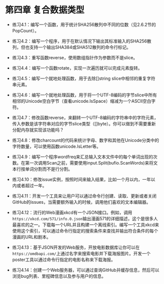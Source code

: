 # 第四章 复合数据类型

- 练习4.1：编写一个函数，用于统计SHA256散列中不同的位数（见2.6.2节的PopCount）。

- 练习4.2：编写一个程序，用于在默认情况下输出其标准输入的SHA256散列，但也支持一个输出SHA384或SHA512散列的命令行标记。

- 练习4.3：重写函数reverse，使用数组指针作为参数而不是slice。

- 练习4.4：编写一个函数rotate，实现一次遍历就可以完成元素旋转。

- 练习4.5：编写一个就地处理函数，用于去除[]string slice中相邻的重复字符串元素。

- 练习4.6：编写一个就地处理函数，用于将一个UTF-8编码的字节slice中所有相邻的Unicode空白字节（查看unicode.IsSpace）缩减为一个ASCII空白字符。

- 练习4.7：修改函数reverse，来翻转一个UTF-8编码的字符串中的字符元素，传入参数是该字符串对应的字节slice类型（[]byte）。你可以做到不需要重新分配内存就实现该功能吗？

- 练习4.8：修改charcount的代码来统计字母、数字和其他在Unicode分类中的字符数量，可以使用函数unicode.IsLetter等。

- 练习4.9：编写一个程序wordfreq来汇总输入文本文件中的每个单词出现的次数。在第一次调用Scan之前，需要使用input.Split(bufio.ScanWords)来将文本行按单词分割而不是行分割。

- 练习4.10：修改issue实例，按照时间来输入结果，比如一个月以内，一年以内或者超过一年。

- 练习4.11：开发一个工具来让用户可以通过命令行创建、读取、更新或者关闭GitHub的issues，当需要额外输入的时候，调用他们喜欢的文本编辑器。

- 练习4.12：流行的Web漫画xkcd有一个JSON接口。例如，调用`https://xkcd.com/571/info.0.json`输出漫画571的详细描述，这个是很多人最喜欢的之一。下载每一个URL并且构建一个离线索引。编写一个工具xkcd来使用这个索引，可以通过命令行指定的搜索条件来查找并输出符合条件的每个漫画的URL和剧本。

- 练习4.13：基于JSON开发的Web服务，开放电影数据库让你可以在`https://omdbapi.com/`上通过名字来搜索电影并下载海报图片。开发一个poster工具以通过命令行指定的电影名称来下载海报。

- 练习4.14：创建一个Web服务器，可以通过查询GitHub并缓存信息，然后可以浏览bug列表、里程碑信息以及参与用户的信息。
